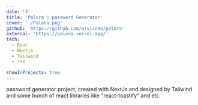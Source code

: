 ```yaml
---
date: '3'
title: 'Palora | password Generator'
cover: './Palora.png'
github: 'https://github.com/arviinmo/palora'
external: 'https://palora.vercel.app/'
tech:
  - Reac
  - Nextjs
  - Tailwind
  - JSX

showInProjects: true
---
```


password generator project, created with NextJs and designed by Tailwind and some bunch of react libraries like "react-toastify" and etc.
